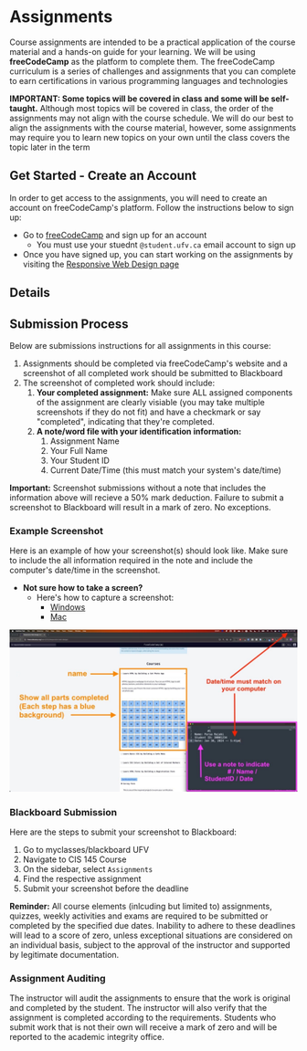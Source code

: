 # Assignments


Course assignments are intended to be a practical application of the course material and a hands-on guide for your learning. We will be using **freeCodeCamp** as the platform to complete them. The freeCodeCamp curriculum is a series of challenges and assignments that you can complete to earn certifications in various programming languages and technologies

**IMPORTANT: Some topics will be covered in class and some will be self-taught.** Although most topics will be covered in class, the order of the assignments may not align with the course schedule. We will do our best to align the assignments with the course material, however, some assignments may require you to learn new topics on your own until the class covers the topic later in the term

## Get Started - Create an Account

In order to get access to the assignments, you will need to create an account on freeCodeCamp's platform. Follow the instructions below to sign up:

- Go to [freeCodeCamp](https://www.freecodecamp.org/) and sign up for an account
  - You must use your stuednt `@student.ufv.ca` email account to sign up
- Once you have signed up, you can start working on the assignments by visiting the [Responsive Web Design page](https://www.freecodecamp.org/learn/2022/responsive-web-design/)

## Details 


## Submission Process

Below are submissions instructions for all assignments in this course:

1. Assignments should be completed via freeCodeCamp's website and a screenshot of all completed work should be submitted to Blackboard
2. The screenshot of completed work should include:
   1. **Your completed assignment:** Make sure ALL assigned components of the assignment are clearly visiable (you may take multiple screenshots if they do not fit) and have a checkmark or say "completed", indicating that they're completed.
   2. **A note/word file with your identification information:**
      1. Assignment Name
      2. Your Full Name
      3. Your Student ID
      4. Current Date/Time (this must match your system's date/time)

**Important:** Screenshot submissions without a note that includes the information above will recieve a 50% mark deduction. Failure to submit a screenshot to Blackboard will result in a mark of zero. No exceptions.

### Example Screenshot

Here is an example of how your screenshot(s) should look like. Make sure to include the all information required in the note and include the computer's date/time in the screenshot.

- **Not sure how to take a screen?**
  - Here's how to capture a screenshot:
    - [Windows](https://www.wikihow.com/Take-a-Screenshot-in-Microsoft-Windows)
    - [Mac](https://support.apple.com/en-ca/HT201361)


![](images/assignment-example-annotated.jpeg)

### Blackboard Submission

Here are the steps to submit your screenshot to Blackboard:

1. Go to myclasses/blackboard UFV
2. Navigate to CIS 145 Course
3. On the sidebar, select `Assignments`
4. Find the respective assignment
5. Submit your screenshot before the deadline

**Reminder:** All course elements (inlcuding but limited to) assignments, quizzes, weekly activities and exams are required to be submitted or completed by the specified due dates. Inability to adhere to these deadlines will lead to a score of zero, unless exceptional situations are considered on an individual basis, subject to the approval of the instructor and supported by legitimate documentation.

### Assignment Auditing 

The instructor will audit the assignments to ensure that the work is original and completed by the student. The instructor will also verify that the assignment is completed according to the requirements. Students who submit work that is not their own will receive a mark of zero and will be reported to the academic integrity office. 


